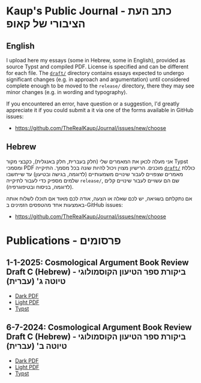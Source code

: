 # Kaup's Public Journal - כתב העת הציבורי של קאופ

## English

I upload here my essays (some in Hebrew, some in English), provided as source Typst and compiled PDF. License is specified and can be different for each file. The [`draft/`](draft/) directory contains essays expected to undergo significant changes (e.g. in approach and argumentation) until considered complete enough to be moved to the `release/` directory, there they may see minor changes (e.g. in wording and typography).

If you encountered an error, have question or a suggestion, I'd greatly appreciate it if you could submit a it via one of the forms available in GitHub issues:

- https://github.com/TheRealKaup/Journal/issues/new/choose

## Hebrew

אני מעלה לכאן את המאמרים שלי (חלק בעברית, חלק באנגלית), כקבצי מקור Typst ומסמכי PDF מוכנים. הרישיון מצוין ויכול להיות שונה בכל מסמך. התיקייה [`draft/`](draft/) כוללת מאמרים שצפויים לעבור שינויים משמעותיים (לדוגמה, בגישה ובטיעון) עד שייחשבו שלמים מספיק כדי לעבור לתיקייה `release/`, שם הם עשויים לעבור שינויים קלים (לדוגמה, בניסוח ובטיפוגרפיה).

אם נתקלתם בשגיאה, יש לכם שאלה או הצעה, אודה לכם מאוד אם תוכלו לשלוח אותה באמצעות אחד מהטפסים הזמינים ב-GitHub issues:

- https://github.com/TheRealKaup/Journal/issues/new/choose

# Publications - פרסומים

## 1-1-2025: Cosmological Argument Book Review Draft C (Hebrew) - ביקורת ספר הטיעון הקוסמולוגי טיוטה ג' (עברית)

- [Dark PDF](https://github.com/TheRealKaup/Journal/blob/main/draft/cosmological_argument_book_review_dark.pdf)
- [Light PDF](https://github.com/TheRealKaup/Journal/blob/main/draft/cosmological_argument_book_review_light.pdf)
- [Typst](https://github.com/TheRealKaup/Journal/blob/main/draft/cosmological_argument_book_review.typ)

## 6-7-2024: Cosmological Argument Book Review Draft C (Hebrew) - ביקורת ספר הטיעון הקוסמולוגי טיוטה ב' (עברית)

- [Dark PDF](https://github.com/TheRealKaup/Journal/blob/c4d857692848f012f6d85b958f84d212fd632f30/draft/cosmological_argument_book_review_dark.pdf)
- [Light PDF](https://github.com/TheRealKaup/Journal/blob/c4d857692848f012f6d85b958f84d212fd632f30/draft/cosmological_argument_book_review_light.pdf)
- [Typst](https://github.com/TheRealKaup/Journal/blob/c4d857692848f012f6d85b958f84d212fd632f30/draft/cosmological_argument_book_review.typ)